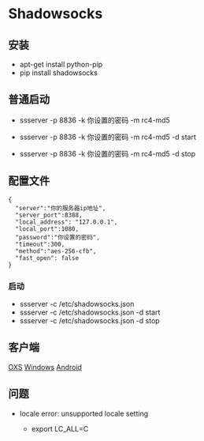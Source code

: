 # Shadowsocks


## 安装

* apt-get install python-pip
* pip install shadowsocks


## 普通启动

* ssserver -p 8836 -k 你设置的密码 -m rc4-md5

* ssserver -p 8836 -k 你设置的密码 -m rc4-md5 -d start
* ssserver -p 8836 -k 你设置的密码 -m rc4-md5 -d stop


## 配置文件

    {
      "server":"你的服务器ip地址",
      "server_port":8388,
      "local_address": "127.0.0.1",
      "local_port":1080,
      "password":"你设置的密码",
      "timeout":300,
      "method":"aes-256-cfb",
      "fast_open": false
    }
### 启动
* ssserver -c /etc/shadowsocks.json
* ssserver -c /etc/shadowsocks.json -d start
* ssserver -c /etc/shadowsocks.json -d stop

## 客户端

[OXS](https://sourceforge.net/projects/shadowsocksgui/files/dist/)
[Windows](https://sourceforge.net/projects/shadowsocksgui/files/dist/)
[Android](https://github.com/shadowsocks/shadowsocks/wiki/Ports-and-Clients#android)

## 问题

* locale error: unsupported locale setting
  
   - export LC_ALL=C
    